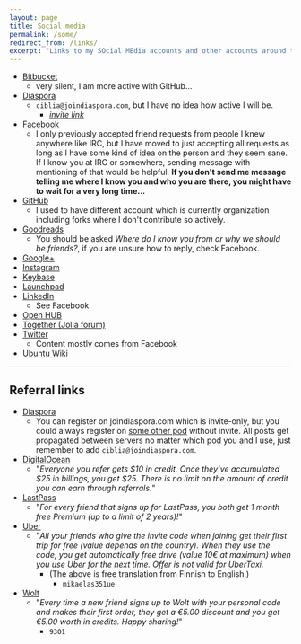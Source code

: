 ```yaml
---
layout: page
title: Social media
permalink: /some/
redirect_from: /links/
excerpt: "Links to my SOcial MEdia accounts and other accounts around the internet."
---
```


* [Bitbucket](http://bitbucket.org/Ciblia)
    * very silent, I am more active with GitHub…
* [Diaspora](https://joindiaspora.con/u/ciblia)
    * `ciblia@joindiaspora.com`, but I have no idea how active I will be.
      * *[invite link](https://joindiaspora.com/i/0d50c7e1cbed)*
* [Facebook](https://facebook.com/mikaelahmsuomalainen)
    * I only previously accepted friend requests from people I knew
      anywhere like IRC, but I have moved to just accepting all requests
      as long as I have some kind of idea on the person and they seem sane.
      If I know you at IRC or somewhere, sending message with mentioning of
      that would be helpful. **If you don't send me message telling me
      where I know you and who you are there, you might have to wait for
      a very long time...**
* [GitHub](https://github.com/Mikaela)
    * I used to have different account which is currently organization
      including forks where I don't contribute so actively.
* [Goodreads](https://www.goodreads.com/user/show/11147845-mikaela-suomalainen)
    * You should be asked *Where do I know you from or why we should be
      friends?*, if you are unsure how to reply, check Facebook.
* [Google+](https://plus.google.com/102194700669991420126)
* [Instagram](https://www.instagram.com/mikaelahmsuomalainen/)
* [Keybase](http://keybase.io/Mikaela)
* [Launchpad](https://launchpad.net/~mikaela)
* [LinkedIn](https://fi.linkedin.com/in/ciblia)
    * See Facebook
* [Open HUB](https://www.openhub.net/accounts/Mikaela)
* [Together (Jolla forum)](https://together.jolla.com/users/6732/mikaela/)
* [Twitter](https://twitter.com/Inaneierase)
    * Content mostly comes from Facebook
* [Ubuntu Wiki](https://wiki.ubuntu.com/mikaela)

* * * * *

## Referral links

* [Diaspora](https://joindiaspora.com/i/0d50c7e1cbed)
    * You can register on joindiaspora.com which is invite-only, but
      you could always register on [some other pod](https://podupti.me/)
      without invite. All posts get propagated between servers no matter
      which pod you and I use, just remember to add
      `ciblia@joindiaspora.com`.
* [DigitalOcean](https://www.digitalocean.com/?refcode=ed2a94e7eb56)
    * "*Everyone you refer gets $10 in credit. Once they’ve accumulated $25
      in billings, you get $25. There is no limit on the amount of credit
      you can earn through referrals.*"
* [LastPass](https://lastpass.com/f?884346)
    * "*For every friend that signs up for LastPass, you both get 1 month
      free Premium (up to a limit of 2 years)!*"
* [Uber](https://www.uber.com/invite/mikaelas351ue)
    * "*All your friends who give the invite code when joining get their
        first trip for free (value depends on the country). When they use
        the code, you get automatically free drive (value 10€ at maximum)
        when you use Uber for the next time. Offer is not valid for
        UberTaxi.*
        * (The above is free translation from Finnish to English.)
            * `mikaelas351ue`
* [Wolt](http://get.woltapp.com/93O1)
    * "*Every time a new friend signs up to Wolt with your personal code
      and makes their first order, they get a €5.00 discount and you get
      €5.00 worth in credits. Happy sharing!*"
        * `93O1`
